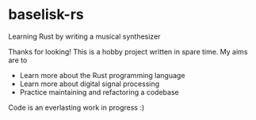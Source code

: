# baselisk-rs
Learning Rust by writing a musical synthesizer

Thanks for looking! This is a hobby project written in spare time. My aims are to

* Learn more about the Rust programming language
* Learn more about digital signal processing
* Practice maintaining and refactoring a codebase

Code is an everlasting work in progress :)
